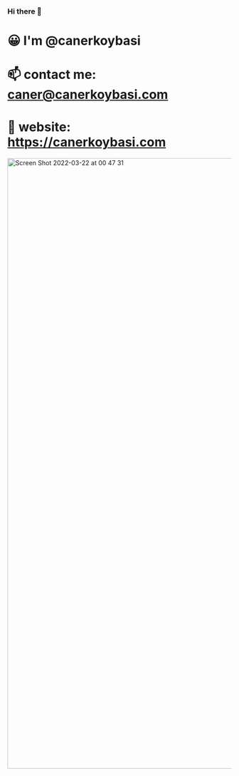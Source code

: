### Hi there 👋

# 😀 I'm @canerkoybasi
# 📫 contact me: caner@canerkoybasi.com
# 🔗 website: https://canerkoybasi.com

<img width="1372" alt="Screen Shot 2022-03-22 at 00 47 31" src="https://user-images.githubusercontent.com/100115055/159369098-1d518fcb-0f45-413f-b5e3-8bd2aa6e483c.png">
